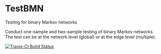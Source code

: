 # TestBMN

Testing for binary Markov networks

Conduct one-sample and two-sample testing of binary Markov networks. The test can be at the network level (global) or at the edge level (multiple).

[![Travis-CI Build Status](https://travis-ci.org/drjingma/TestBMN.svg?branch=master)](https://travis-ci.org/drjingma/TestBMN)